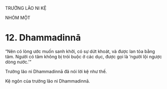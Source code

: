 TRƯỞNG LÃO NI KỆ

NHÓM MỘT

# 12. Dhammadinnā

“Nên có lòng ước muốn sanh khởi, có sự dứt khoát, và được lan tỏa bằng tâm. Người có tâm không bị trói buộc ở các dục, được gọi là ‘người lội ngược dòng nước.’”

Trưởng lão ni Dhammadinnā đã nói lời kệ như thế.

Kệ ngôn của trưởng lão ni Dhammadinnā.
